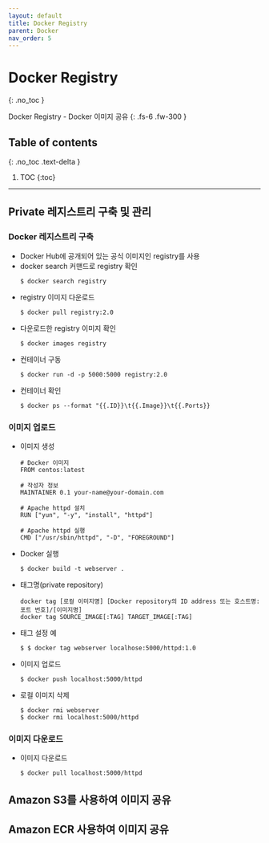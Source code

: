 ```yaml
---
layout: default
title: Docker Registry
parent: Docker
nav_order: 5
---
```


# Docker Registry
{: .no_toc }


Docker Registry - Docker 이미지 공유
{: .fs-6 .fw-300 }

## Table of contents
{: .no_toc .text-delta }

1. TOC
{:toc}

---

## Private 레지스트리 구축 및 관리

### Docker 레지스트리 구축
- Docker Hub에 공개되어 있는 공식 이미지인 registry를 사용
- docker search 커맨드로 registry 확인
  ```
  $ docker search registry
  ```
- registry 이미지 다운로드
  ```
  $ docker pull registry:2.0
  ```
- 다운로드한 registry 이미지 확인
  ```
  $ docker images registry
  ```
- 컨테이너 구동
  ```
  $ docker run -d -p 5000:5000 registry:2.0
  ```
- 컨테이너 확인
  ```
  $ docker ps --format "{{.ID}}\t{{.Image}}\t{{.Ports}}
  ```

### 이미지 업로드
- 이미지 생성
  ```
  # Docker 이미지
  FROM centos:latest

  # 작성자 정보
  MAINTAINER 0.1 your-name@your-domain.com

  # Apache httpd 설치
  RUN ["yun", "-y", "install", "httpd"]

  # Apache httpd 실행
  CMD ["/usr/sbin/httpd", "-D", "FOREGROUND"]
  ```
- Docker 실행
  ```
  $ docker build -t webserver .
  ```
- 태그명(private repository)
  ```
  docker tag [로컬 이미지명] [Docker repository의 ID address 또는 호스트명:포트 번호]/[이미지명]
  docker tag SOURCE_IMAGE[:TAG] TARGET_IMAGE[:TAG]
  ```
- 태그 설정 예
  ```
  $ $ docker tag webserver localhose:5000/httpd:1.0
  ```
- 이미지 업로드
  ```
  $ docker push localhost:5000/httpd
  ```
- 로컬 이미지 삭제
  ```
  $ docker rmi webserver
  $ docker rmi localhost:5000/httpd
  ```

### 이미지 다운로드
- 이미지 다운로드
  ```
  $ docker pull localhost:5000/httpd
  ```

## Amazon S3를 사용하여 이미지 공유

## Amazon ECR 사용하여 이미지 공유